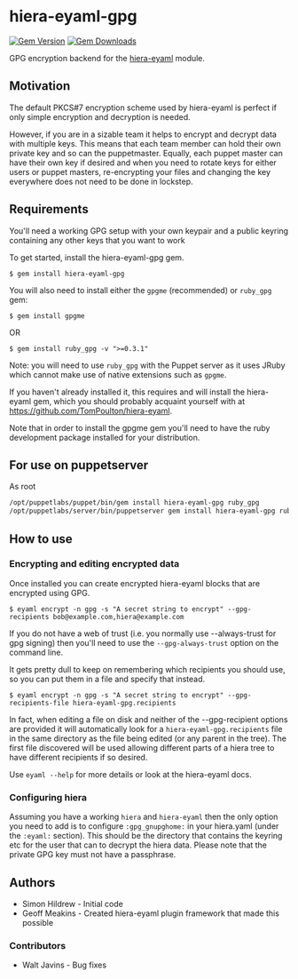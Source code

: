 hiera-eyaml-gpg
===============

[![Gem Version](https://img.shields.io/gem/v/hiera-eyaml-gpg.svg)](https://rubygems.org/gems/hiera-eyaml-gpg)
[![Gem Downloads](https://img.shields.io/gem/dt/hiera-eyaml-gpg.svg)](https://rubygems.org/gems/hiera-eyaml-gpg)

GPG encryption backend for the [hiera-eyaml](https://github.com/voxpupuli/hiera-eyaml) module.

Motivation
----------

The default PKCS#7 encryption scheme used by hiera-eyaml is perfect if only simple
encryption and decryption is needed.

However, if you are in a sizable team it helps to encrypt and decrypt data with multiple
keys. This means that each team member can hold their own private key and so can the puppetmaster.
Equally, each puppet master can have their own key if desired and when you need to rotate 
keys for either users or puppet masters, re-encrypting your files and changing the key everywhere
does not need to be done in lockstep.

Requirements
------------

You'll need a working GPG setup with your own keypair and a public keyring containing any other
keys that you want to work

To get started, install the hiera-eyaml-gpg gem.

    $ gem install hiera-eyaml-gpg

You will also need to install either the `gpgme` (recommended) or `ruby_gpg` gem:

    $ gem install gpgme

OR

    $ gem install ruby_gpg -v ">=0.3.1"

Note: you will need to use `ruby_gpg` with the Puppet server as it uses JRuby which cannot
make use of native extensions such as `gpgme`.

If you haven't already installed it, this requires and will install the hiera-eyaml gem, which you
should probably acquaint yourself with at https://github.com/TomPoulton/hiera-eyaml.

Note that in order to install the gpgme gem you'll need to have the ruby development package installed
for your distribution.

For use on puppetserver
---

As root

```sh
/opt/puppetlabs/puppet/bin/gem install hiera-eyaml-gpg ruby_gpg
/opt/puppetlabs/server/bin/puppetserver gem install hiera-eyaml-gpg ruby_gpg
```

How to use
----------

### Encrypting and editing encrypted data

Once installed you can create encrypted hiera-eyaml blocks that are encrypted using GPG.

    $ eyaml encrypt -n gpg -s "A secret string to encrypt" --gpg-recipients bob@example.com,hiera@example.com

If you do not have a web of trust (i.e. you normally use --always-trust for gpg signing) then you'll need 
to use the `--gpg-always-trust` option on the command line.

It gets pretty dull to keep on remembering which recipients you should use, so you can put them in a file
and specify that instead.

    $ eyaml encrypt -n gpg -s "A secret string to encrypt" --gpg-recipients-file hiera-eyaml-gpg.recipients

In fact, when editing a file on disk and neither of the --gpg-recipient options are provided it will
automatically look for a `hiera-eyaml-gpg.recipients` file in the same directory as the file being edited 
(or any parent in the tree). The first file discovered will be used allowing different parts of a hiera 
tree to have different recipients if so desired.

Use `eyaml --help` for more details or look at the hiera-eyaml docs.

### Configuring hiera

Assuming you have a working `hiera` and `hiera-eyaml` then the only option you need to add is to
configure `:gpg_gnupghome:` in your hiera.yaml (under the `:eyaml:` section). This should be the
directory that contains the keyring etc for the user that can to decrypt the hiera data. Please note
that the private GPG key must not have a passphrase.

Authors
-------

 - Simon Hildrew - Initial code
 - Geoff Meakins - Created hiera-eyaml plugin framework that made this possible

### Contributors
 - Walt Javins - Bug fixes
